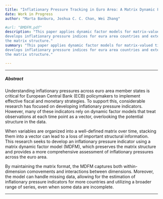 ```yaml
---
title: "Inflationary Pressure Tracking in Euro Area: A Matrix Dynamic Factor Approach with Missing Data Resolution"
date: Work in Progress
author: "Marta Banbura, Joshua C. C. Chan, Wei Zhang"

#url: "BMDFM.pdf"
description: "This paper applies dynamic factor models for matrix-valued time series on euro area inflation panel and 
develops inflationary pressure indices for eura area countries and extend the model to estimate missing data employing 
the matrix structure."
summary: "This paper applies dynamic factor models for matrix-valued time series on euro area inflation panel and 
develops inflationary pressure indices for eura area countries and extend the model to estimate missing data employing 
the matrix structure."

---
```



[//]: # ()

---

##### Abstract

Understanding inflationary pressures across euro area member states is critical for European Central Bank (ECB) policymakers to implement effective fiscal and monetary strategies. To support this, considerable research has focused on developing inflationary pressure indicators. However, many of these indicators rely on dynamic factor models that treat observations at each time point as a vector, overlooking the potential structure in the data.
<br />  

When variables are organized into a well-defined matrix over time, stacking them into a vector can lead to a loss of important structural information. This research seeks to develop an inflationary pressure indicator using a matrix dynamic factor model (MDFM), which preserves the matrix structure and provides a more comprehensive assessment of inflationary pressures across the euro area.
<br />  

By maintaining the matrix format, the MDFM captures both within-dimension comovements and interactions between dimensions. Moreover, the model can handle missing data, allowing for the estimation of inflationary pressure indicators for more countries and utilizing a broader range of series, even when some data are incomplete.


---
